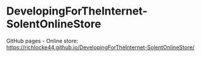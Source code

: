 # DevelopingForTheInternet-SolentOnlineStore

GitHub pages - Online store:  https://richlocke44.github.io/DevelopingForTheInternet-SolentOnlineStore/
